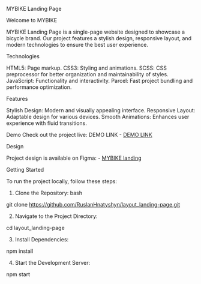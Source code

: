 MYBIKE Landing Page

Welcome to MYBIKE

MYBIKE Landing Page is a single-page website designed to showcase a bicycle brand. Our project features a stylish design, responsive layout, and modern technologies to ensure the best user experience.


Technologies

HTML5: Page markup.
CSS3: Styling and animations.
SCSS: CSS preprocessor for better organization and maintainability of styles.
JavaScript: Functionality and interactivity.
Parcel: Fast project bundling and performance optimization.


Features

Stylish Design: Modern and visually appealing interface.
Responsive Layout: Adaptable design for various devices.
Smooth Animations: Enhances user experience with fluid transitions.


Demo
Check out the project live:
DEMO LINK - [DEMO LINK](https://RuslanHnatyshyn.github.io/layout_landing-page/)


Design

Project design is available on Figma: - [MYBIKE landing](https://www.figma.com/file/NZQAIydtHo5QkINyGLHNcq/BIKE-New-Version?node-id=0%3A1)


Getting Started

To run the project locally, follow these steps:

1. Clone the Repository:
bash

git clone https://github.com/RuslanHnatyshyn/layout_landing-page.git

2. Navigate to the Project Directory:

cd layout_landing-page

3. Install Dependencies:

npm install

4. Start the Development Server:

npm start
